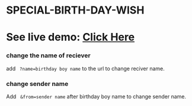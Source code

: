 # SPECIAL-BIRTH-DAY-WISH

# See live demo: <a href="https://agenttt3.github.io/special-birth-day-wish/" target="_blanck">Click Here</a>

### change the name of reciever

add ``` ?name=birthday boy name``` to the url to change reciver name.

### change sender name

Add ``` &from=sender name``` after birthday boy name to change sender name.
